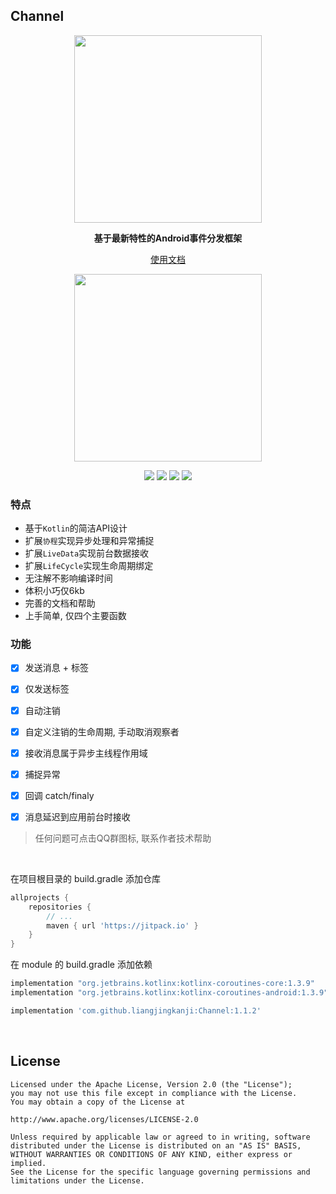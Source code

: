 ## Channel

<p align="center"><img src="https://i.imgur.com/FlRSoGc.jpg" width="300"/></p>

<p align="center"><strong>基于最新特性的Android事件分发框架</strong></p>

<p align="center"><a href="http://liangjingkanji.github.io/Channel/">使用文档</a></p>

<p align="center"><img src="https://i.imgur.com/OitdJ2V.jpg" width="300"/></p>

<p align="center">
<a href="https://jitpack.io/#liangjingkanji/Channel"><img src="https://jitpack.io/v/liangjingkanji/Channel.svg"/></a>
<img src="https://img.shields.io/badge/language-kotlin-orange.svg"/>
<img src="https://img.shields.io/badge/license-Apache-blue"/>
<a href="https://jq.qq.com/?_wv=1027&k=vWsXSNBJ"><img src="https://img.shields.io/badge/QQ群-752854893-blue"/></a>
</p>


### 特点

-   基于`Kotlin`的简洁API设计
-   扩展`协程`实现异步处理和异常捕捉
-   扩展`LiveData`实现前台数据接收
-   扩展`LifeCycle`实现生命周期绑定
-   无注解不影响编译时间
-   体积小巧仅6kb
-   完善的文档和帮助
-   上手简单, 仅四个主要函数

### 功能

- [x] 发送消息 + 标签
- [x] 仅发送标签
- [x] 自动注销
- [x] 自定义注销的生命周期, 手动取消观察者
- [x] 接收消息属于异步主线程作用域
- [x] 捕捉异常
- [x] 回调 catch/finaly
- [x] 消息延迟到应用前台时接收



>   任何问题可点击QQ群图标, 联系作者技术帮助



<br>

在项目根目录的 build.gradle 添加仓库

```groovy
allprojects {
    repositories {
        // ...
        maven { url 'https://jitpack.io' }
    }
}
```

在 module 的 build.gradle 添加依赖

```groovy
implementation "org.jetbrains.kotlinx:kotlinx-coroutines-core:1.3.9"
implementation "org.jetbrains.kotlinx:kotlinx-coroutines-android:1.3.9"

implementation 'com.github.liangjingkanji:Channel:1.1.2'
```

<br>

## License

```
Licensed under the Apache License, Version 2.0 (the "License");
you may not use this file except in compliance with the License.
You may obtain a copy of the License at

http://www.apache.org/licenses/LICENSE-2.0

Unless required by applicable law or agreed to in writing, software
distributed under the License is distributed on an "AS IS" BASIS,
WITHOUT WARRANTIES OR CONDITIONS OF ANY KIND, either express or implied.
See the License for the specific language governing permissions and
limitations under the License.
```
